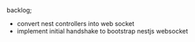 backlog;

- convert nest controllers into web socket
- implement initial handshake to bootstrap nestjs websocket
